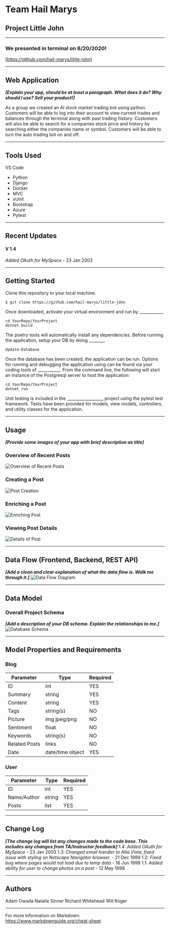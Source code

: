 # Team Hail Marys

## Project Little John
---
### We presented in terminal on 8/20/2020!

[https://github.com/hail-marys/little-john]

---
## Web Application
***[Explain your app, should be at least a paragraph. What does it do? Why should I use? Sell your product!]***

As a group we created an AI stock market trading bot using python. Customers will be able to log into their account to view current trades and balances through the terminal along with past trading history. Customers will also be able to search for a companies stock price and history by searching either the companies name or symbol. Customers will be able to turn the auto trading bot on and off. 

---

## Tools Used
VS Code

- Python
- Django
- Docker
- MVC
- xUnit
- Bootstrap
- Azure
- Pytest

---

## Recent Updates

#### V 1.4
*Added OAuth for MySpace* - 23 Jan 2003

---

## Getting Started

Clone this repository to your local machine.

```
$ git clone https://github.com/hail-marys/little-john
```
Once downloaded, activate your virtual environment and run by ____________
```
cd YourRepo/YourProject
dotnet build
```
The poetry tools will automatically install any dependencies. Before running the application, setup your DB by doing ________
```
Update-Database
```
Once the database has been created, the application can be run. Options for running and debugging the application using can be found via your coding tools of ___________. From the command line, the following will start an instance of the Postgresql server to host the application:
```
cd YourRepo/YourProject
dotnet run
```
Unit testing is included in the __________________ project using the pytest test framework. Tests have been provided for models, view models, controllers, and utility classes for the application.

---

## Usage
***[Provide some images of your app with brief description as title]***

### Overview of Recent Posts
![Overview of Recent Posts](https://via.placeholder.com/500x250)

### Creating a Post
![Post Creation](https://via.placeholder.com/500x250)

### Enriching a Post
![Enriching Post](https://via.placeholder.com/500x250)

### Viewing Post Details
![Details of Post](https://via.placeholder.com/500x250)

---
## Data Flow (Frontend, Backend, REST API)
***[Add a clean and clear explanation of what the data flow is. Walk me through it.]***
![Data Flow Diagram](/assets/img/Flowchart.png)

---
## Data Model

### Overall Project Schema
***[Add a description of your DB schema. Explain the relationships to me.]***
![Database Schema](/assets/img/ERD.png)

---
## Model Properties and Requirements

### Blog

| Parameter | Type | Required |
| --- | --- | --- |
| ID  | int | YES |
| Summary | string | YES |
| Content | string | YES |
| Tags | string(s) | NO |
| Picture | img jpeg/png | NO |
| Sentiment | float | NO |
| Keywords | string(s) | NO |
| Related Posts | links | NO |
| Date | date/time object | YES |


### User

| Parameter | Type | Required |
| --- | --- | --- |
| ID  | int | YES |
| Name/Author | string | YES |
| Posts | list | YES |

---

## Change Log
***[The change log will list any changes made to the code base. This includes any changes from TA/Instructor feedback]***
1.4: *Added OAuth for MySpace* - 23 Jan 2003
1.3: *Changed email handler to Alta Vista, fixed issue with styling on Netscape Navigator browser.* - 21 Dec 1999
1.2: *Fixed bug where pages would not load due to temp data* - 16 Jun 1998
1.1: *Added ability for user to change photos on a post* - 12 May 1998

---

## Authors
Adam Owada 
Natalie Sinner
Richard Whitehead
Will Koger

---

For more information on Markdown: https://www.markdownguide.org/cheat-sheet
